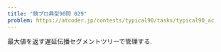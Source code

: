 ```yaml
---
title: "競プロ典型90問 029"
problem: https://atcoder.jp/contests/typical90/tasks/typical90_ac
---
```

最大値を返す遅延伝播セグメントツリーで管理する.
